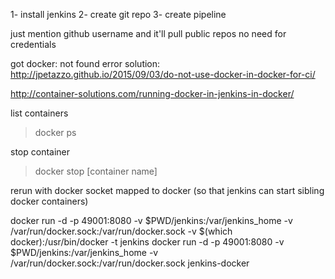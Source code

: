 1- install jenkins
2- create git repo
3- create pipeline

just mention github username and it'll pull public repos
no need for credentials


got docker: not found error
solution:
http://jpetazzo.github.io/2015/09/03/do-not-use-docker-in-docker-for-ci/

http://container-solutions.com/running-docker-in-jenkins-in-docker/



list containers
>docker ps

stop container
>docker stop [container name]


rerun with docker socket mapped to docker (so that jenkins can start sibling docker containers)

docker run -d -p 49001:8080 -v $PWD/jenkins:/var/jenkins_home -v /var/run/docker.sock:/var/run/docker.sock -v $(which docker):/usr/bin/docker -t jenkins
docker run -d -p 49001:8080 -v $PWD/jenkins:/var/jenkins_home -v /var/run/docker.sock:/var/run/docker.sock jenkins-docker

